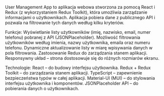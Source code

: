 User Management App to aplikacja webowa stworzona za pomocą React i Redux (z wykorzystaniem Redux Toolkit), która umożliwia zarządzanie informacjami o użytkownikach. Aplikacja pobiera dane z publicznego API i pozwala na filtrowanie tych danych według kilku kryteriów.

Funkcje:
Wyświetlanie listy użytkowników (imię, nazwisko, email, numer telefonu) pobranej z API (JSONPlaceholder).
Możliwość filtrowania użytkowników według imienia, nazwy użytkownika, emaila oraz numeru telefonu.
Dynamiczne aktualizowanie listy w miarę wpisywania danych w pola filtrowania.
Zastosowanie Redux do zarządzania stanem aplikacji.
Responsywny układ – strona dostosowuje się do różnych rozmiarów ekranu.

Technologie:
React – do budowy interfejsu użytkownika.
Redux + Redux Toolkit – do zarządzania stanem aplikacji.
TypeScript – zapewnienie bezpieczeństwa typów w całej aplikacji.
Material-UI (MUI) – do stylowania interfejsu użytkownika i komponentów.
JSONPlaceholder API – do pobierania danych o użytkownikach.